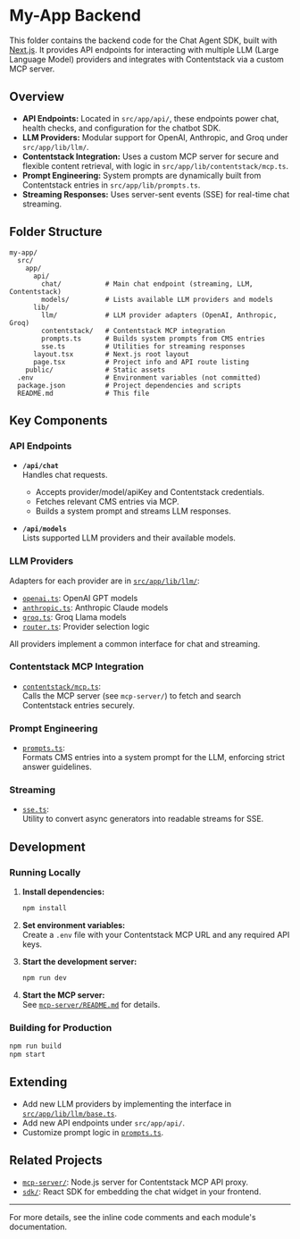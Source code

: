 # My-App Backend

This folder contains the backend code for the Chat Agent SDK, built with [Next.js](https://nextjs.org). It provides API endpoints for interacting with multiple LLM (Large Language Model) providers and integrates with Contentstack via a custom MCP server.

## Overview

- **API Endpoints:** Located in `src/app/api/`, these endpoints power chat, health checks, and configuration for the chatbot SDK.
- **LLM Providers:** Modular support for OpenAI, Anthropic, and Groq under `src/app/lib/llm/`.
- **Contentstack Integration:** Uses a custom MCP server for secure and flexible content retrieval, with logic in `src/app/lib/contentstack/mcp.ts`.
- **Prompt Engineering:** System prompts are dynamically built from Contentstack entries in `src/app/lib/prompts.ts`.
- **Streaming Responses:** Uses server-sent events (SSE) for real-time chat streaming.

## Folder Structure

```
my-app/
  src/
    app/
      api/
        chat/           # Main chat endpoint (streaming, LLM, Contentstack)
        models/         # Lists available LLM providers and models
      lib/
        llm/            # LLM provider adapters (OpenAI, Anthropic, Groq)
        contentstack/   # Contentstack MCP integration
        prompts.ts      # Builds system prompts from CMS entries
        sse.ts          # Utilities for streaming responses
      layout.tsx        # Next.js root layout
      page.tsx          # Project info and API route listing
    public/             # Static assets
  .env                  # Environment variables (not committed)
  package.json          # Project dependencies and scripts
  README.md             # This file
```

## Key Components

### API Endpoints

- **`/api/chat`**  
  Handles chat requests.  
  - Accepts provider/model/apiKey and Contentstack credentials.
  - Fetches relevant CMS entries via MCP.
  - Builds a system prompt and streams LLM responses.

- **`/api/models`**  
  Lists supported LLM providers and their available models.

### LLM Providers

Adapters for each provider are in [`src/app/lib/llm/`](src/app/lib/llm/):

- [`openai.ts`](src/app/lib/llm/openai.ts): OpenAI GPT models
- [`anthropic.ts`](src/app/lib/llm/anthropic.ts): Anthropic Claude models
- [`groq.ts`](src/app/lib/llm/groq.ts): Groq Llama models
- [`router.ts`](src/app/lib/llm/router.ts): Provider selection logic

All providers implement a common interface for chat and streaming.

### Contentstack MCP Integration

- [`contentstack/mcp.ts`](src/app/lib/contentstack/mcp.ts):  
  Calls the MCP server (see `mcp-server/`) to fetch and search Contentstack entries securely.

### Prompt Engineering

- [`prompts.ts`](src/app/lib/prompts.ts):  
  Formats CMS entries into a system prompt for the LLM, enforcing strict answer guidelines.

### Streaming

- [`sse.ts`](src/app/lib/sse.ts):  
  Utility to convert async generators into readable streams for SSE.

## Development

### Running Locally

1. **Install dependencies:**
   ```sh
   npm install
   ```

2. **Set environment variables:**  
   Create a `.env` file with your Contentstack MCP URL and any required API keys.

3. **Start the development server:**
   ```sh
   npm run dev
   ```

4. **Start the MCP server:**  
   See [`mcp-server/README.md`](../mcp-server/README.md) for details.

### Building for Production

```sh
npm run build
npm start
```

## Extending

- Add new LLM providers by implementing the interface in [`src/app/lib/llm/base.ts`](src/app/lib/llm/base.ts).
- Add new API endpoints under `src/app/api/`.
- Customize prompt logic in [`prompts.ts`](src/app/lib/prompts.ts).

## Related Projects

- [`mcp-server/`](../mcp-server/): Node.js server for Contentstack MCP API proxy.
- [`sdk/`](../sdk/): React SDK for embedding the chat widget in your frontend.

---

For more details, see the inline code comments and each module's documentation.